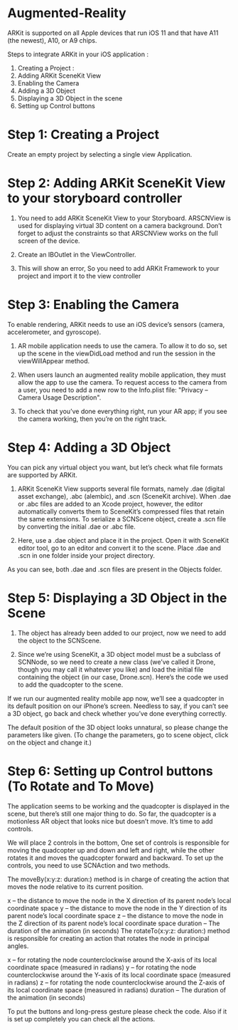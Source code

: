 # Augmented-Reality

ARKit is supported on all Apple devices that run iOS 11 and that have A11 (the newest), A10, or A9 chips.

Steps to integrate ARKit in your iOS application :
1. Creating a Project :
2. Adding ARKit SceneKit View
3. Enabling the Camera
4. Adding a 3D Object
5. Displaying a 3D Object in the scene
6. Setting up Control buttons

# Step 1: Creating a Project
Create an empty project by selecting a single view Application.
 
# Step 2: Adding ARKit SceneKit View to your storyboard controller
1. You need to add ARKit SceneKit View to your Storyboard. ARSCNView is used for displaying virtual 3D content on a camera background. Don’t forget to adjust the constraints so that ARSCNView works on the full screen of the device.

2. Create an IBOutlet in the ViewController.

3. This will show an error, So you need to add ARKit Framework to your project and import it to the view controller

# Step 3: Enabling the Camera
 To enable rendering, ARKit needs to use an iOS device’s sensors (camera, accelerometer, and gyroscope).
1. AR mobile application needs to use the camera. To allow it to do so, set up the scene in the viewDidLoad method and run the session in the viewWillAppear method.

2. When users launch an augmented reality mobile application, they must allow the app to use the camera. To request access to the camera from a user, you need to add a new row to the Info.plist file: "Privacy – Camera Usage Description".

3. To check that you’ve done everything right, run your AR app; if you see the camera working, then you’re on the right track.

# Step 4: Adding a 3D Object
You can pick any virtual object you want, but let’s check what file formats are supported by ARKit.
1. ARKit SceneKit View supports several file formats, namely .dae (digital asset exchange), .abc (alembic), and .scn (SceneKit archive). When .dae or .abc files are added to an Xcode project, however, the editor automatically converts them to SceneKit’s compressed files that retain the same extensions. To serialize a SCNScene object, create a .scn file by converting the initial .dae or .abc file.

2. Here, use a .dae object and place it in the project. Open it with SceneKit editor tool, go to an editor and convert it to the scene. Place .dae and .scn in one folder inside your project directory.

As you can see, both .dae and .scn files are present in the Objects folder.

 

# Step 5: Displaying a 3D Object in the Scene
1. The object has already been added to our project, now we need to add the object to the SCNScene.

2. Since we’re using SceneKit, a 3D object model must be a subclass of SCNNode, so we need to create a new class (we’ve called it Drone, though you may call it whatever you like) and load the initial file containing the object (in our case, Drone.scn). Here’s the code we used to add the quadcopter to the scene.


 If we run our augmented reality mobile app now, we’ll see a quadcopter in its default position on our iPhone’s screen. Needless to say, if you can’t see a 3D object, go back and check whether you’ve done everything correctly.

 The default position of the 3D object looks unnatural, so please change the parameters like given. (To change the parameters, go to scene object, click on the object and change it.)

 
 
# Step 6: Setting up Control buttons (To Rotate and To Move)
The application seems to be working and the quadcopter is displayed in the scene, but there’s still one major thing to do. So far, the quadcopter is a motionless AR object that looks nice but doesn’t move. It’s time to add controls.

We will place 2 controls in the bottom, One set of controls is responsible for moving the quadcopter up and down and left and right, while the other rotates it and moves the quadcopter forward and backward. To set up the controls, you need to use SCNAction and two methods.

The moveBy(x:y:z: duration:) method is in charge of creating the action that moves the node relative to its current position.

x – the distance to move the node in the X direction of its parent node’s local coordinate space
y – the distance to move the node in the Y direction of its parent node’s local coordinate space
z – the distance to move the node in the Z direction of its parent node’s local coordinate space
duration – The duration of the animation (in seconds)
The rotateTo(x:y:z: duration:) method is responsible for creating an action that rotates the node in principal angles.

x – for rotating the node counterclockwise around the X-axis of its local coordinate space (measured in radians)
y – for rotating the node counterclockwise around the Y-axis of its local coordinate space (measured in radians)
z – for rotating the node counterclockwise around the Z-axis of its local coordinate space (measured in radians)
duration – The duration of the animation (in seconds)
  
To put the buttons and long-press gesture please check the code. Also if it is set up completely you can check all the actions.
